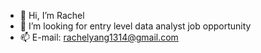 - 👋 Hi, I’m Rachel
- 💞️ I’m looking for entry level data analyst job opportunity
- 📫 E-mail: rachelyang1314@gmail.com

<!---
raeyx/raeyx is a ✨ special ✨ repository because its `README.md` (this file) appears on your GitHub profile.
You can click the Preview link to take a look at your changes.
--->
